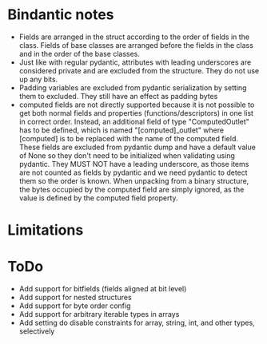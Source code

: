 # Bindantic notes

- Fields are arranged in the struct according to the order of fields in the class. Fields of base classes are arranged before the fields in the class and in the order of the base classes.
- Just like with regular pydantic, attributes with leading underscores are considered private and are excluded from the structure. They do not use up any bits.
- Padding variables are excluded from pydantic serialization by setting them to excluded. They still have an effect as padding bytes
- computed fields are not directly supported because it is not possible to get both normal fields and properties (functions/descriptors) in one list in correct order. Instead, an additional field of type "ComputedOutlet" has to be defined, which is named "[computed]_outlet" where [computed] is to be replaced with the name of the computed field. These fields are excluded from pydantic dump and have a default value of None so they don't need to be initialized when validating using pydantic. They MUST NOT have a leading underscore, as those items are not counted as fields by pydantic and we need pydantic to detect them so the order is known. When unpacking from a binary structure, the bytes occupied by the computed field are simply ignored, as the value is defined by the computed field property.


# Limitations


# ToDo

- Add support for bitfields (fields aligned at bit level)
- Add support for nested structures
- Add support for byte order config
- Add support for arbitrary iterable types in arrays
- Add setting do disable constraints for array, string, int, and other types, selectively
